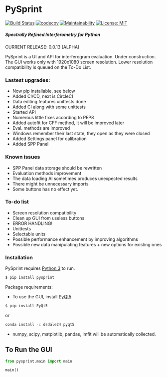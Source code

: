 
# PySprint 
[![Build Status](https://travis-ci.org/Ptrskay3/PySprint.svg?branch=master)](https://travis-ci.org/Ptrskay3/pysprint)
[![codecov](https://codecov.io/gh/Ptrskay3/PySprint/branch/master/graph/badge.svg)](https://codecov.io/gh/Ptrskay3/PySprint)
[![Maintainability](https://api.codeclimate.com/v1/badges/4e876c4899af3c4435b0/maintainability)](https://codeclimate.com/github/Ptrskay3/PySprint/maintainability)
[![License: MIT](https://img.shields.io/badge/License-MIT-yellow.svg)](https://opensource.org/licenses/MIT)


##### Spectrally Refined Interferometry for Python 
CURRENT RELEASE: 0.0.13 (ALPHA)

PySprint is a UI and API for interferogram evaluation. Under construction.
The GUI works only with 1920x1080 screen resolution. Lower resolution compatibility is queued on the To-Do List.


### Lastest upgrades:
  - Now pip installable, see below
  - Added CI/CD, next is CircleCI
  - Data editing features unittests done
  - Added CI along with some unittests
  - Started API
  - Numerous little fixes according to PEP8
  - Added autofit for CFF method, it will be improved later
  - Eval. methods are improved
  - Windows remember their last state, they open as they were closed
  - Added Settings panel for calibration
  - Added SPP Panel

### Known issues
* SPP Panel data storage should be rewritten
* Evaluation methods improvement
* The data loading AI sometimes produces unexpected results
* There might be unnecessary imports
* Some buttons has no effect yet.


### To-do list
* Screen resolution compatibility
* Clean up GUI from useless buttons
* ERROR HANDLING!
* Unittests
* Selectable units
* Possible performance enhancement by improving algorithms
* Possible new data manipulating features + new options for existing ones


### Installation

PySprint requires [Python 3](https://www.python.org/downloads/) to run.

```sh
$ pip install pysprint
```

Package requirements:
* To use the GUI, install [PyQt5](https://pypi.org/project/PyQt5/)
```sh
$ pip install PyQt5
```
or 
```sh
conda install -c dsdale24 pyqt5
```
* numpy, scipy, matplotlib, pandas, lmfit will be automatically collected.


## To Run the GUI
```python
from pysprint.main import main

main()
```
